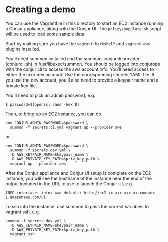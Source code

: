 # Creating a demo
You can use the Vagrantfile in this directory to start an EC2 instance running a Conjur appliance, along with the Conjur UI. The `policy/populate.sh` script will be used to load some sample data. 

Start by making sure you have the `vagrant-berkshelf` and `vagrant-aws` plugins installed.

You'll need summon installed and the summon-conjurcli provider (conjurcli.sh) in /usr/libexec/summon.
You should be logged into conjurops with the conjur cli to access the aws account info.
You'll need access to either the ci or dev account. Use the corresponding secrets YAML file. If you use the dev account, you'll also need to provide a keypair name and a private key file.

You'll need to pick an admin password, e.g.

```
$ password=$(openssl rand -hex 8)
```

Then, to bring up an EC2 instance, you can do

```
env CONJUR_ADMIN_PASSWORD=$password \
  summon -f secrets.ci.yml vagrant up --provider aws
```

or

```
env CONJUR_ADMIN_PASSWORD=$password \
  summon -f secrets.dev.yml \
  -D AWS_KEYPAIR_NAME=$keypair_name \
  -D AWS_PRIVATE_KEY_PATH=$priv_key_path \
  vagrant up --provider aws
```

After the Conjur appliance and Conjur UI setup is complete on the EC2 instance, you will see the hostname of
the instance near the end of the output included in the URL to use to launch the Conjur UI, e.g.

```INFO interface: info: ==> default: http://ec2-xx-xxx-xxx-xx.compute-1.amazonaws.com/ui```

To ssh into the instance, use summon to pass the correct variables to vagrant ssh, e.g.

```
summon -f secrets.dev.yml \
  -D AWS_KEYPAIR_NAME=$keypair_name \
  -D AWS_PRIVATE_KEY_PATH=$priv_key_path \
  vagrant ssh
```
